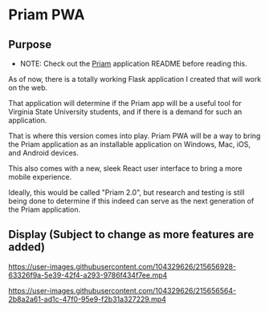 # Priam PWA

## Purpose

- NOTE: Check out the [Priam](https://www.github.com/kingtechnician/priam) application README before reading this.

As of now, there is a totally working Flask application I created that will work on the web.

That application will determine if the Priam app will be a useful tool for Virginia State University students, and if there is a demand for such an application.

That is where this version comes into play. Priam PWA will be a way to bring the Priam application as an installable application on Windows, Mac, iOS, and Android devices.

This also comes with a new, sleek React user interface to bring a more mobile experience.

Ideally, this would be called "Priam 2.0", but research and testing is still being done to determine if this indeed can serve as the next generation of the Priam application.

## Display (Subject to change as more features are added)





https://user-images.githubusercontent.com/104329626/215656928-63326f9a-5e39-42f4-a293-9786f434f7ee.mp4


https://user-images.githubusercontent.com/104329626/215656564-2b8a2a61-ad1c-47f0-95e9-f2b31a327229.mp4


